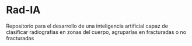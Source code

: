 # Rad-IA
Repositorio para el desarrollo de una inteligencia artificial capaz de clasificar radiografias en zonas del cuerpo, agruparlas en fracturadas o no fracturadas
